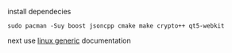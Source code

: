 
install dependecies

```
sudo pacman -Suy boost jsoncpp cmake make crypto++ qt5-webkit
```


next use [linux generic](linux_generic.md) documentation
